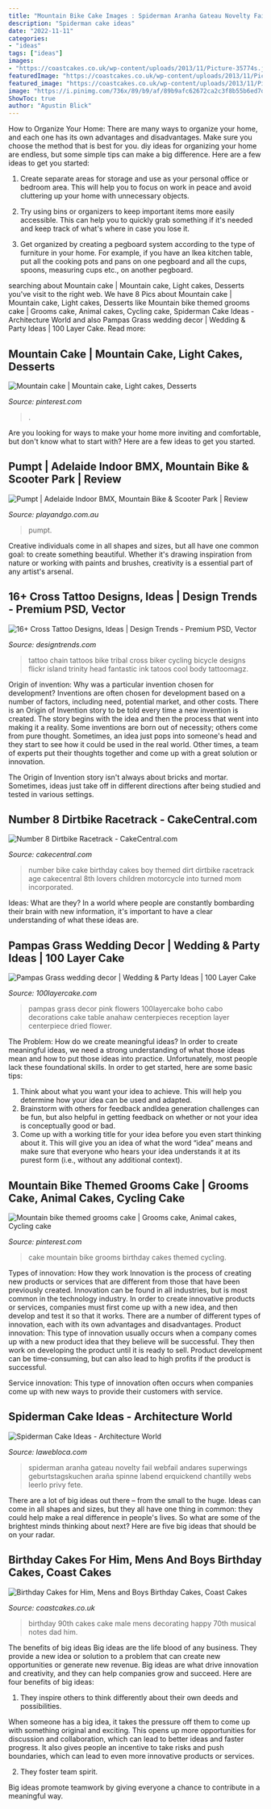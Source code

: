 ```yaml
---
title: "Mountain Bike Cake Images : Spiderman Aranha Gateau Novelty Fail Webfail Andares Superwings Geburtstagskuchen Araña Spinne Labend Erquickend Chantilly Webs Leerlo Privy Fete"
description: "Spiderman cake ideas"
date: "2022-11-11"
categories:
- "ideas"
tags: ["ideas"]
images:
- "https://coastcakes.co.uk/wp-content/uploads/2013/11/Picture-35774s.jpg"
featuredImage: "https://coastcakes.co.uk/wp-content/uploads/2013/11/Picture-35774s.jpg"
featured_image: "https://coastcakes.co.uk/wp-content/uploads/2013/11/Picture-35774s.jpg"
image: "https://i.pinimg.com/736x/89/b9/af/89b9afc62672ca2c3f8b55b6ed7de783--mountain-bike-cake-th-birthday.jpg"
ShowToc: true
author: "Agustin Blick"
---
```



How to Organize Your Home: There are many ways to organize your home, and each one has its own advantages and disadvantages. Make sure you choose the method that is best for you.
diy ideas for organizing your home are endless, but some simple tips can make a big difference. Here are a few ideas to get you started:
1. Create separate areas for storage and use as your personal office or bedroom area. This will help you to focus on work in peace and avoid cluttering up your home with unnecessary objects.

2. Try using bins or organizers to keep important items more easily accessible. This can help you to quickly grab something if it's needed and keep track of what's where in case you lose it.

3. Get organized by creating a pegboard system according to the type of furniture in your home. For example, if you have an Ikea kitchen table, put all the cooking pots and pans on one pegboard and all the cups, spoons, measuring cups etc., on another pegboard.

	

		
searching about Mountain cake | Mountain cake, Light cakes, Desserts you've visit to the right web. We have 8 Pics about Mountain cake | Mountain cake, Light cakes, Desserts like Mountain bike themed grooms cake | Grooms cake, Animal cakes, Cycling cake, Spiderman Cake Ideas - Architecture World and also Pampas Grass wedding decor | Wedding &amp; Party Ideas | 100 Layer Cake. Read more:
		
    
## Mountain Cake | Mountain Cake, Light Cakes, Desserts

<img loading=lazy src="https://i.pinimg.com/736x/0f/3d/cb/0f3dcbe26f799c40a99b17a8e9cd3d02--mountain-cake-cakes.jpg" onerror="this.onerror=null;this.src='https://tse1.mm.bing.net/th?id=OIP.-Sf08kBgRIT5LMY-OGD6VgHaNK&amp;pid=15.1';" alt="Mountain cake | Mountain cake, Light cakes, Desserts">

_Source: pinterest.com_

>. 

	

Are you looking for ways to make your home more inviting and comfortable, but don't know what to start with? Here are a few ideas to get you started. 

    
## Pumpt | Adelaide Indoor BMX, Mountain Bike &amp; Scooter Park | Review

<img loading=lazy src="https://playandgo.com.au/wp-content/uploads/2017/03/Pumpt-Adelaide-BMX-Indoor-Bike-Track-6.jpg" onerror="this.onerror=null;this.src='https://tse4.mm.bing.net/th?id=OIP.pA0Wj0Tm1BZXwYkbN1SxuwHaFj&amp;pid=15.1';" alt="Pumpt | Adelaide Indoor BMX, Mountain Bike &amp; Scooter Park | Review">

_Source: playandgo.com.au_

>pumpt. 

	

Creative individuals come in all shapes and sizes, but all have one common goal: to create something beautiful. Whether it's drawing inspiration from nature or working with paints and brushes, creativity is a essential part of any artist's arsenal.

    
## 16+ Cross Tattoo Designs, Ideas | Design Trends - Premium PSD, Vector

<img loading=lazy src="https://images.designtrends.com/wp-content/uploads/2016/02/26050036/Fantastic-Tattoo-of-Cross.jpg" onerror="this.onerror=null;this.src='https://tse2.mm.bing.net/th?id=OIP.Z-1chBXFJA0S69GsU2mGBwHaKc&amp;pid=15.1';" alt="16+ Cross Tattoo Designs, Ideas | Design Trends - Premium PSD, Vector">

_Source: designtrends.com_

>tattoo chain tattoos bike tribal cross biker cycling bicycle designs flickr island trinity head fantastic ink tatoos cool body tattoomagz. 

	

Origin of invention: Why was a particular invention chosen for development?
Inventions are often chosen for development based on a number of factors, including need, potential market, and other costs. There is an Origin of Invention story to be told every time a new invention is created. The story begins with the idea and then the process that went into making it a reality. 
Some inventions are born out of necessity; others come from pure thought. Sometimes, an idea just pops into someone's head and they start to see how it could be used in the real world. Other times, a team of experts put their thoughts together and come up with a great solution or innovation. 

The Origin of Invention story isn't always about bricks and mortar. Sometimes, ideas just take off in different directions after being studied and tested in various settings.

    
## Number 8 Dirtbike Racetrack - CakeCentral.com

<img loading=lazy src="https://cdn001.cakecentral.com/gallery/2015/03/900_783069Pms8_number-8-dirtbike-racetrack.jpg" onerror="this.onerror=null;this.src='https://tse1.mm.bing.net/th?id=OIP.PHX5a89LeVaZ3blfLyyNAQHaJI&amp;pid=15.1';" alt="Number 8 Dirtbike Racetrack - CakeCentral.com">

_Source: cakecentral.com_

>number bike cake birthday cakes boy themed dirt dirtbike racetrack age cakecentral 8th lovers children motorcycle into turned mom incorporated. 

	

Ideas: What are they?
In a world where people are constantly bombarding their brain with new information, it's important to have a clear understanding of what these ideas are.

    
## Pampas Grass Wedding Decor | Wedding &amp; Party Ideas | 100 Layer Cake

<img loading=lazy src="http://100lclive.s3.amazonaws.com/img/ideas/landscape/219020.jpg" onerror="this.onerror=null;this.src='https://tse1.mm.bing.net/th?id=OIP.2t3i7p-lkebwnMC2TONTeQHaLH&amp;pid=15.1';" alt="Pampas Grass wedding decor | Wedding &amp; Party Ideas | 100 Layer Cake">

_Source: 100layercake.com_

>pampas grass decor pink flowers 100layercake boho cabo decorations cake table anahaw centerpieces reception layer centerpiece dried flower. 

	

The Problem: How do we create meaningful ideas?
In order to create meaningful ideas, we need a strong understanding of what those ideas mean and how to put those ideas into practice. Unfortunately, most people lack these foundational skills. In order to get started, here are some basic tips: 
1. Think about what you want your idea to achieve. This will help you determine how your idea can be used and adapted. 
2. Brainstorm with others for feedback andIdea generation challenges can be fun, but also helpful in getting feedback on whether or not your idea is conceptually good or bad. 
3. Come up with a working title for your idea before you even start thinking about it. This will give you an idea of what the word “idea” means and make sure that everyone who hears your idea understands it at its purest form (i.e., without any additional context).

    
## Mountain Bike Themed Grooms Cake | Grooms Cake, Animal Cakes, Cycling Cake

<img loading=lazy src="https://i.pinimg.com/736x/89/b9/af/89b9afc62672ca2c3f8b55b6ed7de783--mountain-bike-cake-th-birthday.jpg" onerror="this.onerror=null;this.src='https://tse4.mm.bing.net/th?id=OIP.4WDoFqrLhecucfhWduh_HgHaJ3&amp;pid=15.1';" alt="Mountain bike themed grooms cake | Grooms cake, Animal cakes, Cycling cake">

_Source: pinterest.com_

>cake mountain bike grooms birthday cakes themed cycling. 

	

Types of innovation: How they work
Innovation is the process of creating new products or services that are different from those that have been previously created. Innovation can be found in all industries, but is most common in the technology industry. In order to create innovative products or services, companies must first come up with a new idea, and then develop and test it so that it works. There are a number of different types of innovation, each with its own advantages and disadvantages. 
Product innovation: This type of innovation usually occurs when a company comes up with a new product idea that they believe will be successful. They then work on developing the product until it is ready to sell. Product development can be time-consuming, but can also lead to high profits if the product is successful. 

Service innovation: This type of innovation often occurs when companies come up with new ways to provide their customers with service.

    
## Spiderman Cake Ideas - Architecture World

<img loading=lazy src="https://lawebloca.com/wp-content/uploads/2012/11/spiderman-diy-cake.jpg" onerror="this.onerror=null;this.src='https://tse4.mm.bing.net/th?id=OIP.Ealpo9CvKDaMfhFMSFKG_gHaJ4&amp;pid=15.1';" alt="Spiderman Cake Ideas - Architecture World">

_Source: lawebloca.com_

>spiderman aranha gateau novelty fail webfail andares superwings geburtstagskuchen araña spinne labend erquickend chantilly webs leerlo privy fete. 

	

There are a lot of big ideas out there – from the small to the huge. Ideas can come in all shapes and sizes, but they all have one thing in common: they could help make a real difference in people's lives. So what are some of the brightest minds thinking about next? Here are five big ideas that should be on your radar.

    
## Birthday Cakes For Him, Mens And Boys Birthday Cakes, Coast Cakes

<img loading=lazy src="https://coastcakes.co.uk/wp-content/uploads/2013/11/Picture-35774s.jpg" onerror="this.onerror=null;this.src='https://tse3.mm.bing.net/th?id=OIP.08GDLbaN217wDJU2zSEuxAHaKl&amp;pid=15.1';" alt="Birthday Cakes for Him, Mens and Boys Birthday Cakes, Coast Cakes">

_Source: coastcakes.co.uk_

>birthday 90th cakes cake male mens decorating happy 70th musical notes dad him. 

	

The benefits of big ideas
Big ideas are the life blood of any business. They provide a new idea or solution to a problem that can create new opportunities or generate new revenue. Big ideas are what drive innovation and creativity, and they can help companies grow and succeed. Here are four benefits of big ideas:
1. They inspire others to think differently about their own deeds and possibilities.

When someone has a big idea, it takes the pressure off them to come up with something original and exciting. This opens up more opportunities for discussion and collaboration, which can lead to better ideas and faster progress. It also gives people an incentive to take risks and push boundaries, which can lead to even more innovative products or services.

2. They foster team spirit.

Big ideas promote teamwork by giving everyone a chance to contribute in a meaningful way.

